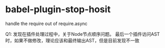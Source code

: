 # babel-plugin-stop-hosit
handle the require out of require.async

Q1: 发现在插件处理过程中，关于Node节点顺序问题。
      最后一个插件访问AST时，如果不做修改，理论应该和最终输出AST，但是目前发现不一致
